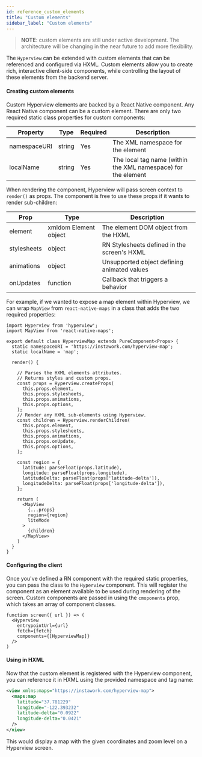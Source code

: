 ```yaml
---
id: reference_custom_elements
title: "Custom elements"
sidebar_label: "Custom elements"
---
```


> **NOTE**: custom elements are still under active development. The architecture will be changing in the near future to add more flexibility.

The `Hyperview` can be extended with custom elements that can be referenced and configured via HXML. Custom elements allow you to create rich, interactive client-side components, while controlling the layout of these elements from the backend server.

#### Creating custom elements
Custom Hyperview elements are backed by a React Native component. Any React Native component can be a custom element. There are only two required static class properties for custom components:

| Property      | Type   | Required | Description |
| ------------- | -------| -------- | ----------- |
|  namespaceURI | string | Yes      | The XML namespace for the element |
|  localName    | string | Yes      | The local tag name (within the XML namespace) for the element |

When rendering the component, Hyperview will pass screen context to `render()` as props. The component is free to use these props if it wants to render sub-children:

| Prop          | Type   | Description |
| ------------- | -------| ----------- |
| element       | xmldom Element object | The element DOM object from the HXML |
| stylesheets   | object | RN Stylesheets defined in the screen's HXML |
| animations   | object | Unsupported object defining animated values |
| onUpdates   | function | Callback that triggers a behavior |

For example, if we wanted to expose a map element within Hyperview, we can wrap `MapView` from `react-native-maps` in a class that adds the two required properties:

```es6
import Hyperview from 'hyperview';
import MapView from 'react-native-maps';

export default class HyperviewMap extends PureComponent<Props> {
  static namespaceURI = 'https://instawork.com/hyperview-map';
  static localName = 'map';

  render() {

    // Parses the HXML elements attributes.
    // Returns styles and custom props.
    const props = Hyperview.createProps(
      this.props.element,
      this.props.stylesheets,
      this.props.animations,
      this.props.options,
    );
    // Render any HXML sub-elements using Hyperview.
    const children = Hyperview.renderChildren(
      this.props.element,
      this.props.stylesheets,
      this.props.animations,
      this.props.onUpdate,
      this.props.options,
    );

    const region = {
      latitude: parseFloat(props.latitude),
      longitude: parseFloat(props.longitude),
      latitudeDelta: parseFloat(props['latitude-delta']),
      longitudeDelta: parseFloat(props['longitude-delta']),
    };

    return (
      <MapView
        {...props}
        region={region}
        liteMode
      >
        {children}
      </MapView>
    )
  }
}
```

#### Configuring the client

Once you've defined a RN component with the required static properties, you can pass the class to the `Hyperview` component. This will register the component as an element available to be used during rendering of the screen. Custom components are passed in using the `cmoponents` prop, which takes an array of component classes.

```es6
function screen({ url }) => (
  <Hyperview
    entrypointUrl={url}
    fetch={fetch}
    components={[HyperviewMap]}
  />
)
```

#### Using in HXML
Now that the custom element is registered with the Hyperview component, you can reference it in HXML using the provided namespace and tag name:

```xml
<view xmlns:maps="https://instawork.com/hyperview-map">
  <maps:map
    latitude="37.781229"
    longitude="-122.393232"
    latitude-delta="0.0922"
    longitude-delta="0.0421"
  />
</view>
```

This would display a map with the given coordinates and zoom level on a Hyperview screen.
